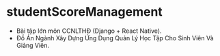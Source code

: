 # studentScoreManagement
+ Bài tập lớn môn CCNLTHĐ (Django + React Native).
+ Đồ Án Ngành Xây Dựng Ứng Dụng Quản Lý Học Tập Cho Sinh Viên Và Giảng Viên.